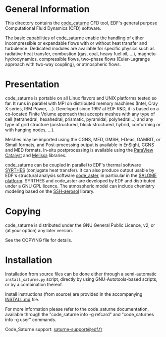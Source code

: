 General Information
===================

This directory contains the [code_caturne](https://code-saturne.org) CFD tool,
EDF's general purpose Computational Fluid Dynamics (CFD) software.

The basic capabilities of code_saturne enable the handling of either
incompressible or expandable flows with or without heat transfer and
turbulence. Dedicated modules are available for specific physics such as
radiative heat transfer, combustion (gas, coal, heavy fuel oil, ...),
magneto-hydrodynamics, compressible flows, two-phase flows
(Euler-Lagrange approach with two-way coupling), or atmospheric flows.

Presentation
============

code_saturne is portable on all Linux flavors and UNIX platforms tested so far.
It runs in parallel with MPI on distributed memory machines (Intel, Cray X series,
IBM Power, ...).
Developed since 1997 at EDF R&D, it is based on a co-located Finite Volume
approach that accepts meshes with any type of cell (tetrahedral, hexahedral,
prismatic, pyramidal, polyhedral...) and any type of grid structure
(unstructured, block structured, hybrid, conforming or with hanging nodes, ...).

Meshes may be imported using the CGNS, MED, GMSH, I-Deas, GAMBIT, or Simail
formats, and Post-processing output is available in EnSight, CGNS
and MED formats. In-situ postprocessing is available using the
[ParaView Catalyst](https://www.paraview.org/in-situ) and
[Melissa](https://melissa-sa.github.io) libraries.

code_saturne can be coupled in parallel to EDF's thermal software
[SYRTHES](https://www.edf.fr/en/the-edf-group/world-s-largest-power-company/activities/research-and-development/scientific-communities/simulation-softwares?logiciel=10818)
(conjugate heat transfer). It can also produce output usable by EDF's structural
analysis software [code_aster](https://code-aster.org), in particular in the
[SALOME platform](https://www.salome-platform.org/). SYRTHES and
code_aster are developed by EDF and distributed under a GNU GPL licence.
The atmospheric model can include chemistry modeling based on the
[SSH-aerosol](https://sshaerosol.wordpress.com/) library.

Copying
=======

code_saturne is distributed under the GNU General Public Licence, v2, or
(at your option) any later version.

See the COPYING file for details.

Installation
============

Installation from source files can be done either through a semi-automatic
`install_saturne.py` script, directly by using GNU-Autotools-based scripts,
or by a combination thereof.

Install instructions (from source) are provided in the
accompanying [INSTALL.md](INSTALL.md) file.

For more information please refer to the code_saturne documentation, available
through the "code_saturne info -g refcard" and "code_saturnes info -g user"
commands.

Code_Saturne support: saturne-support@edf.fr
